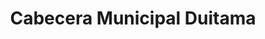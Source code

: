 ---
title: Cabecera Municipal Duitama
url: /cabecera-municipal-duitama/
latitude: 5.808
longitude: -73.018
---